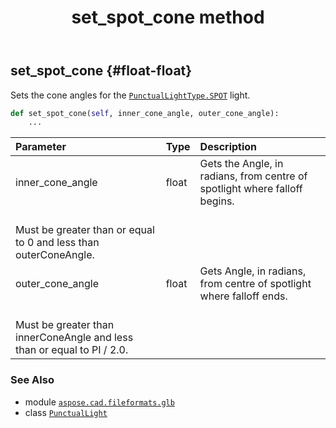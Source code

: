﻿---
title: set_spot_cone method
second_title: Aspose.CAD for Python via .NET API References
description: 
type: docs
weight: 20
url: /python-net/aspose.cad.fileformats.glb/punctuallight/set_spot_cone/
is_root: false
---

## set_spot_cone {#float-float}

Sets the cone angles for the [`PunctualLightType.SPOT`](/cad/python-net/aspose.cad.fileformats.glb/punctuallighttype#SPOT) light.



```python
def set_spot_cone(self, inner_cone_angle, outer_cone_angle):
    ...
```


| Parameter | Type | Description |
| :- | :- | :- |
| inner_cone_angle | float | Gets the Angle, in radians, from centre of spotlight where falloff begins.<br/>Must be greater than or equal to 0 and less than outerConeAngle. |
| outer_cone_angle | float | Gets Angle, in radians, from centre of spotlight where falloff ends.<br/>Must be greater than innerConeAngle and less than or equal to PI / 2.0. |



### See Also
* module [`aspose.cad.fileformats.glb`](../../)
* class [`PunctualLight`](/cad/python-net/aspose.cad.fileformats.glb/punctuallight)
